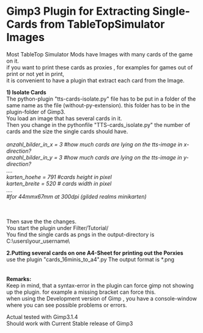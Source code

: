 # Gimp3 Plugin for Extracting Single-Cards from TableTopSimulator Images
Most TableTop Simulator Mods have Images with many cards of the game on it. <br>
if you want to print these cards as proxies , for examples for games out of print or not yet in print, <br>
it is convenient to have a plugin that extract each card from the Image.<br>


<b>
1) Isolate Cards </b> <br>
The python-plugin "tts-cards-isolate.py" file has to be put in a folder of the same name as the file (without-py-extension). this folder has to be in the plugin-folder of Gimp3.<br>
You load an image that has several cards in it. <br>
Then you change in the pythonfile "TTS-cards_isolate.py" the number of cards and the size the single cards should have.<br>
<br> <i>
anzahl_bilder_in_x = 3     #how much cards are lying on the tts-image in x-direction? <br>
anzahl_bilder_in_y = 3      #how much cards are lying on the tts-image in y-direction?<br>
....<br>
karten_hoehe = 791      #cards height in pixel<br>
karten_breite = 520     # cards width in pixel<br>
....<br>     
#for 44mmx67mm at 300dpi (gilded realms minikarten)</i><br>
<br>
<br>

        
Then save the the changes.<br>
You start the plugin under Filter/Tutorial/<br>
You find the single cards as pngs in the output-directory is C:\users\your_username\ <br>


<b>2.Putting several cards on one A4-Sheet for printing out the Porxies   </b><br>
use the plugin "cards_16minis_to_a4".py
The output format is *.png <br>
<br>
<br>
<b>Remarks:</b><br>
Keep in mind, that a syntax-error in the plugin can force gimp not showing up the plugin. for example a missing bracket can force this.<br>
when using the Development version of Gimp , you have a console-window where you can see possible problems or errors.<br>

Actual tested with Gimp3.1.4 <br>
Should work with Current Stable release of Gimp3





